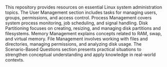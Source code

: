 This repository provides resources on essential Linux system administration topics. The User Management section includes tasks for managing users, groups, permissions, and access control. Process Management covers system process monitoring, job scheduling, and signal handling. Disk Partitioning focuses on creating, resizing, and managing disk partitions and filesystems. Memory Management explains concepts related to RAM, swap, and virtual memory. File Management involves working with files and directories, managing permissions, and analyzing disk usage. The Scenario-Based Questions section presents practical situations to strengthen conceptual understanding and apply knowledge in real-world contexts.
